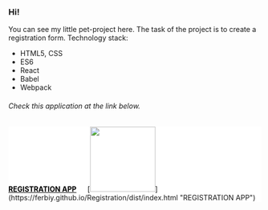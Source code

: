 ### Hi!

You can see my little pet-project here.
The task of the project is to create a registration form.
Technology stack:

- HTML5, CSS
- ES6
- React
- Babel
- Webpack

###### Сheck this application at the link below.

 <div style="background-color: white;"><a href="https://ferbiy.github.io/Registration/dist/index.html" style="color: black; font-weight: 700">REGISTRATION APP</a> &emsp; [<img src="https://ferbiy.github.io/Registration/src/img/reg-icon.png" width="130" height="130">](https://ferbiy.github.io/Registration/dist/index.html "REGISTRATION APP") </div>
